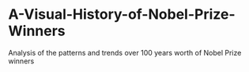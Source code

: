 # A-Visual-History-of-Nobel-Prize-Winners
Analysis of the patterns and trends over 100 years worth of Nobel Prize winners
